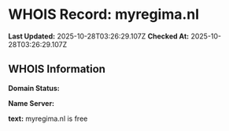 # WHOIS Record: myregima.nl

**Last Updated:** 2025-10-28T03:26:29.107Z
**Checked At:** 2025-10-28T03:26:29.107Z

## WHOIS Information

**Domain Status:** 

**Name Server:** 

**text:** myregima.nl is free

